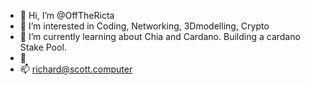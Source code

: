 - 👋 Hi, I’m @OffTheRicta
- 👀 I’m interested in Coding, Networking, 3Dmodelling, Crypto
- 🌱 I’m currently learning about Chia and Cardano. Building a cardano Stake Pool.
- 💞️ 
- 📫 richard@scott.computer

<!---
OffTheRicta/OffTheRicta is a ✨ special ✨ repository because its `README.md` (this file) appears on your GitHub profile.
You can click the Preview link to take a look at your changes.
--->
